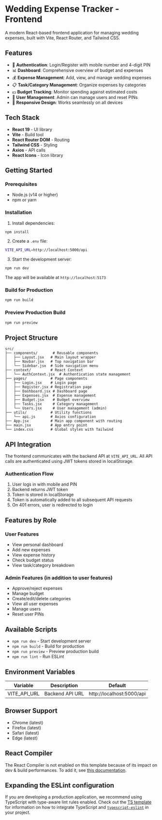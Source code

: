 # Wedding Expense Tracker - Frontend

A modern React-based frontend application for managing wedding expenses, built with Vite, React Router, and Tailwind CSS.

## Features

- 🔐 **Authentication**: Login/Register with mobile number and 4-digit PIN
- 📊 **Dashboard**: Comprehensive overview of budget and expenses
- 💰 **Expense Management**: Add, view, and manage wedding expenses
- 📋 **Task/Category Management**: Organize expenses by categories
- 💵 **Budget Tracking**: Monitor spending against estimated costs
- 👥 **User Management**: Admin can manage users and reset PINs
- 📱 **Responsive Design**: Works seamlessly on all devices

## Tech Stack

- **React 19** - UI library
- **Vite** - Build tool
- **React Router DOM** - Routing
- **Tailwind CSS** - Styling
- **Axios** - API calls
- **React Icons** - Icon library

## Getting Started

### Prerequisites

- Node.js (v14 or higher)
- npm or yarn

### Installation

1. Install dependencies:
```bash
npm install
```

2. Create a `.env` file:
```bash
VITE_API_URL=http://localhost:5000/api
```

3. Start the development server:
```bash
npm run dev
```

The app will be available at `http://localhost:5173`

### Build for Production

```bash
npm run build
```

### Preview Production Build

```bash
npm run preview
```

## Project Structure

```
src/
├── components/       # Reusable components
│   ├── Layout.jsx   # Main layout wrapper
│   ├── Navbar.jsx   # Top navigation bar
│   └── Sidebar.jsx  # Side navigation menu
├── context/         # React Context
│   └── AuthContext.jsx  # Authentication state management
├── pages/           # Page components
│   ├── Login.jsx    # Login page
│   ├── Register.jsx # Registration page
│   ├── Dashboard.jsx # Dashboard page
│   ├── Expenses.jsx  # Expense management
│   ├── Budget.jsx    # Budget overview
│   ├── Tasks.jsx     # Category management
│   └── Users.jsx     # User management (admin)
├── utils/           # Utility functions
│   └── api.js       # Axios configuration
├── App.jsx          # Main app component with routing
├── main.jsx         # App entry point
└── index.css        # Global styles with Tailwind

```

## API Integration

The frontend communicates with the backend API at `VITE_API_URL`. All API calls are authenticated using JWT tokens stored in localStorage.

### Authentication Flow

1. User logs in with mobile and PIN
2. Backend returns JWT token
3. Token is stored in localStorage
4. Token is automatically added to all subsequent API requests
5. On 401 errors, user is redirected to login

## Features by Role

### User Features
- View personal dashboard
- Add new expenses
- View expense history
- Check budget status
- View task/category breakdown

### Admin Features (in addition to user features)
- Approve/reject expenses
- Manage budget
- Create/edit/delete categories
- View all user expenses
- Manage users
- Reset user PINs

## Available Scripts

- `npm run dev` - Start development server
- `npm run build` - Build for production
- `npm run preview` - Preview production build
- `npm run lint` - Run ESLint

## Environment Variables

| Variable | Description | Default |
|----------|-------------|---------|
| VITE_API_URL | Backend API URL | http://localhost:5000/api |

## Browser Support

- Chrome (latest)
- Firefox (latest)
- Safari (latest)
- Edge (latest)

## React Compiler

The React Compiler is not enabled on this template because of its impact on dev & build performances. To add it, see [this documentation](https://react.dev/learn/react-compiler/installation).

## Expanding the ESLint configuration

If you are developing a production application, we recommend using TypeScript with type-aware lint rules enabled. Check out the [TS template](https://github.com/vitejs/vite/tree/main/packages/create-vite/template-react-ts) for information on how to integrate TypeScript and [`typescript-eslint`](https://typescript-eslint.io) in your project.
